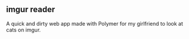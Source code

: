 imgur reader
------------

A quick and dirty web app made with Polymer for my girlfriend to look at cats on imgur.
